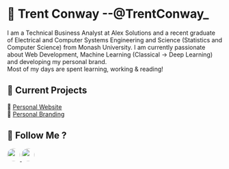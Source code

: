 # 👋 Trent Conway --@TrentConway_

I am a Technical Business Analyst at Alex Solutions and a recent graduate of Electrical and Computer Systems Engineering and Science (Statistics and Computer Science) from Monash University. I am currently passionate about Web Development, Machine Learning (Classical -> Deep Learning) and developing my personal brand.   
Most of my days are spent learning, working & reading!

## 🎒 Current Projects
  🌱   [Personal Website](https://github.com/TrentConway/Website)   
  🌱   [Personal Branding]()  

## 💬 Follow Me ?

<a href="https://twitter.com/TrentConway_">
    <img style=" border-radius: 50%;" height="30" src="https://github.com/stephenajulu/WaylonWalker/blob/main/icon/twitter.png?raw=true">
</a>
<a href="https://www.linkedin.com/in/trent-conway-090903123/">
    <img style=" border-radius: 50%;" height="30" src="https://github.com/stephenajulu/WaylonWalker/blob/main/icon/linkedin.png?raw=true">
</a>